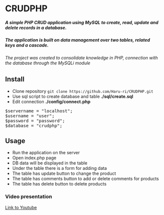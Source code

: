 # CRUDPHP 
##### A simple PHP CRUD application using MySQL to create, read, update and delete records in a database.
##### The application is built on data management over two tables, related keys and a cascade.

###### The project was created to consolidate knowledge in PHP, connection with the database through the MySQLi module

## Install

- Clone repository ```git clone https://github.com/Haru-ri/CRUDPHP.git```
- Use sql script to create database and table **./sql/create.sql**
- Edit connection **./config/connect.php**
<pre>
$servername = "localhost";
$username = "user";
$password = "password";
$database = "crudphp";
</pre>

## Usage

- Run the application on the server
- Open index.php page
- DB data will be displayed in the table
- Under the table there is a form for adding data
- The table has update button to change the product
- The table has comments button to add or delete comments for products
- The table has delete button to delete products

### Video presentation 
[Link to Youtube](https://youtu.be/x2WNPHeKRQY)